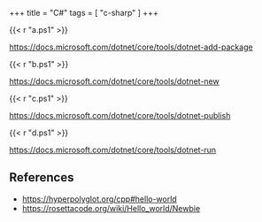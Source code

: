 +++
title = "C#"
tags = [ "c-sharp" ]
+++

{{< r "a.ps1" >}}

<https://docs.microsoft.com/dotnet/core/tools/dotnet-add-package>

{{< r "b.ps1" >}}

<https://docs.microsoft.com/dotnet/core/tools/dotnet-new>

{{< r "c.ps1" >}}

<https://docs.microsoft.com/dotnet/core/tools/dotnet-publish>

{{< r "d.ps1" >}}

<https://docs.microsoft.com/dotnet/core/tools/dotnet-run>

## References

- <https://hyperpolyglot.org/cpp#hello-world>
- <https://rosettacode.org/wiki/Hello_world/Newbie>
